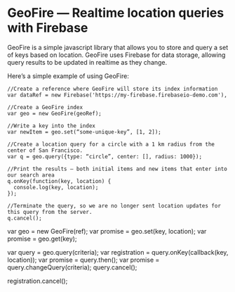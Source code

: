 GeoFire — Realtime location queries with Firebase
==========

GeoFire is a simple javascript library that allows you to store and query a set of keys based on location. GeoFire uses Firebase for data storage, allowing query results to be updated in realtime as they change.

Here’s a simple example of using GeoFire:

    //Create a reference where GeoFire will store its index information
    var dataRef = new Firebase('https://my-firebase.firebaseio-demo.com'),

    //Create a GeoFire index
    var geo = new GeoFire(geoRef);

    //Write a key into the index
    var newItem = geo.set(“some-unique-key”, [1, 2]);

    //Create a location query for a circle with a 1 km radius from the center of San Francisco.
    var q = geo.query({type: “circle”, center: [], radius: 1000});
    
    //Print the results — both initial items and new items that enter into our search area
    q.onKey(function(key, location) { 
      console.log(key, location);
    });

    //Terminate the query, so we are no longer sent location updates for this query from the server.
    q.cancel();

var geo = new GeoFire(ref);
var promise = geo.set(key, location);
var promise = geo.get(key);

var query = geo.query(criteria);
var registration = query.onKey(callback(key, location));
var promise = query.then();
var promise = query.changeQuery(criteria);
query.cancel();

registration.cancel();

